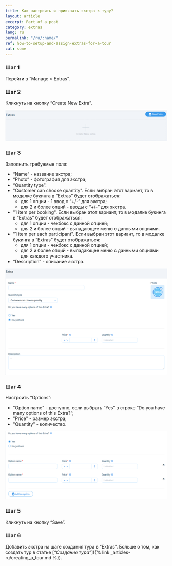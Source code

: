 ```yaml
---
title: Как настроить и привязать экстра к туру?
layout: article
excerpt: Part of a post
category: extras
lang: ru
permalink: "/ru/:name/"
ref: how-to-setup-and-assign-extras-for-a-tour
cat: some
---
```


### **Шаг 1**

Перейти в “Manage > Extras”.

### **Шаг 2**

Кликнуть на кнопку “Create New Extra”.

![How_to_setup_and_assign_extras_for_a_tour1](/assets/images/how_to_setup_and_assign_extras_for_a_tour1.png)

### **Шаг 3**

Заполнить требуемые поля:
- “Name” - название экстра;
- “Photo” - фотография для экстра;
- “Quantity type”: 
- "Customer can choose quantity". Если выбран этот вариант, то в модалке букинга в “Extras” будет отображаться:
	- для 1 опции - 1 ввод с “+/-” для экстра;
	- для 2 и более опций - вводы с “+/-” для экстра.
- "1 item per booking". Если выбран этот вариант, то в модалке букинга в “Extras” будет отображаться:
	- для 1 опции - чекбокс с данной опцией;
	- для 2 и более опций - выпадающее меню с данными опциями.
- "1 item per each participant". Если выбран этот вариант, то в модалке букинга в “Extras” будет отображаться:
	- для 1 опции - чекбокс с данной опцией;
	- для 2 и более опций - выпадающее меню с данными опциями для каждого участника.
- “Description” - описание экстра.

![How_to_setup_and_assign_extras_for_a_tour2](/assets/images/how_to_setup_and_assign_extras_for_a_tour2.png)

### **Шаг 4**

Настроить “Options”:
- "Option name" - доступно, если выбрать “Yes” в строке “Do you have many options of this Extra?”;
- "Price" - размер экстра;
- "Quantity" - количество.

![How_to_setup_and_assign_extras_for_a_tour3](/assets/images/how_to_setup_and_assign_extras_for_a_tour3.png)

### **Шаг 5**

Кликнуть на кнопку “Save”.

### **Шаг 6**

Добавить экстра на шаге создания тура в “Extras”. Больше о том, как создать тур в статье [*“Создание тура”*]({% link _articles-ru/creating_a_tour.md %}).
